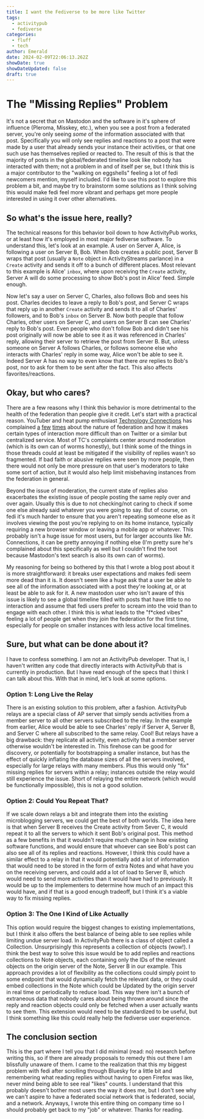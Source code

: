 ```yaml
---
title: I want the Fediverse to be more like Twitter
tags:
  - activitypub
  - fediverse
categories:
  - fluff
  - tech
author: Emerald
date: 2024-02-09T22:06:13.262Z
showDate: true
showDateUpdated: false
draft: true
---
```


# The "Missing Replies" Problem

It's not a secret that on Mastodon and the software in it's sphere of influence (Pleroma, Misskey, etc.), when you see a post from a federated server, you're only seeing *some* of the information associated with that post. Specifically you will only see replies and reactions to a post that were made by a user that already sends your instance their activities, or that one such use has themselves replied or reacted to. The result of this is that the majority of posts in the global/federated timeline look like nobody has interacted with them; not a problem in and of itself per se, but I think this is a major contributor to the "walking on eggshells" feeling a lot of fedi newcomers mention, myself included. I'd like to use this post to explore this problem a bit, and maybe try to brainstorm some solutions as I think solving this would make fedi feel more vibrant and perhaps get more people interested in using it over other alternatives.

## So what's the issue here, really?

The technical reasons for this behavior boil down to how ActivityPub works, or at least how it's employed in most major fediverse software. To understand this, let's look at an example. A user on Server A, Alice, is following a user on Server B, Bob. When Bob creates a public post, Server B wraps that post (usually a `Note` object in ActivityStreams parlance) in a `Create` activity and sends it off to a bunch of different places. Most relevant to this example is Alice' `inbox`,  where upon receiving the `Create` activity, Server A will do some processing to show Bob's post in Alice' feed. Simple enough.

Now let's say a user on Server C, Charles, also follows Bob and sees his post. Charles decides to leave a reply to Bob's post, and Server C wraps that reply up in another `Create` activity and sends it to all of Charles' followers, and to Bob's `inbox` on Server B. Now both people that follow Charles, other users on Server C, and users on Server B can see Charles' reply to Bob's post. Even people who don't follow Bob and didn't see his post originally will now be able to see it as it was referenced in Charles' reply, allowing their server to retrieve the post from Server B. But, unless someone on Server A follows Charles, or follows someone else who interacts with Charles' reply in some way, Alice won't be able to see it. Indeed Server A has no way to even know that there *are* replies to Bob's post, nor to ask for them to be sent after the fact. This also affects favorites/reactions.

## Okay, but who cares?

There are a few reasons why I think this behavior is more detrimental to the health of the federation than people give it credit. Let's start with a practical reason. YouTuber and heat pump enthusiast [Technology Connections](https://www.youtube.com/@TechnologyConnections) has complained [a](https://mas.to/@TechConnectify/111324366704315475) [few](https://mas.to/@TechConnectify/111513880618627615) [times](https://mas.to/@TechConnectify/111545406365140129) about the nature of federation and how it makes certain types of interaction more difficult than on Twitter or a similar but centralized service. Most of TC's complaints center around moderation (which is its own can of worms honestly), but I think some of the things in those threads could at least be mitigated if the visibility of replies wasn't so fragmented. If bad faith or abusive replies were seen by more people, then there would not only be more pressure on that user's moderators to take some sort of action, but it would also help limit misbehaving instances from the federation in general. 

Beyond the issue of moderation, the current state of replies also exacerbates the existing issue of people posting the same reply over and over again. Usually this is due to not checking/not caring to check if some one else already said whatever you were going to say. But of course, on fedi it's much harder to ensure that you aren't repeating someone else as it involves viewing the post you're replying to on its home instance, typically requiring a new browser window or leaving a mobile app or whatever. This probably isn't a huge issue for most users, but for larger accounts like Mr. Connections, it can be pretty annoying if nothing else (I'm pretty sure he's complained about this specifically as well but I couldn't find the toot because Mastodon's text search is also its own can of worms).

My reasoning for being so bothered by this that I wrote a blog post about it is more straightforward: it breaks user expectations and makes fedi seem more dead than it is. It doesn't seem like a huge ask that a user be able to see all of the information associated with a post they're looking at, or at least be able to ask for it. A new mastodon user who isn't aware of this issue is likely to see a global timeline filled with posts that have little to no interaction and assume that fedi users prefer to scream into the void than to engage with each other. I think this is what leads to the "f\*cked vibes" feeling a lot of people get when they join the federation for the first time, especially for people on smaller instances with less active local timelines.

## Sure, but what can be done about it?

I have to confess something. I am not an ActivityPub developer. That is, I haven't written any code that directly interacts with ActivityPub that is currently in production. But I have read enough of the specs that I think I can talk about this. With that in mind, let's look at some options.

### Option 1: Long Live the Relay

There is an existing solution to this problem, after a fashion. ActivityPub relays are a special class of AP server that simply sends activities from a member server to all other servers subscribed to the relay. In the example from earlier, Alice would be able to see Charles' reply if Server A, Server B, and Server C where all subscribed to the same relay. Cool! But relays have a big drawback: they replicate all activity, even activity that a member server otherwise wouldn't be interested in. This firehose can be good for discovery, or potentially for bootstrapping a smaller instance, but has the effect of quickly inflating the database sizes of all the servers involved, especially for large relays with many members. Plus this would only "fix" missing replies for servers within a relay; instances outside the relay would still experience the issue. Short of relaying the entire network (which would be functionally impossible), this is not a good solution.

### Option 2: Could You Repeat That?

If we scale down relays a bit and integrate them into the existing microblogging servers, we could get the best of both worlds. The idea here is that when Server B receives the Create activity from Sever C, it would repeat it to all the servers to which it sent Bob's original post. This method as a few benefits in that it wouldn't require much change in how existing software functions, and would ensure that whoever can see Bob's post can also see all of its replies and reactions. However, I think this could have a similar effect to a relay in that it would potentially add a lot of information that would need to be stored in the form of extra Notes and what have you on the receiving servers, and could add a lot of load to Server B, which would need to send more activities than it would have had to previously. It would be up to the implementers to determine how much of an impact this would have, and if that is a good enough tradeoff, but I think it's a viable way to fix missing replies.

### Option 3: The One I Kind of Like Actually

This option would require the biggest changes to existing implementations, but I think it also offers the best balance of being able to see replies while limiting undue server load. In ActivityPub there is a class of object called a Collection. Unsurprisingly this represents a collection of objects (wow!). I think the best way to solve this issue would be to add replies and reactions collections to Note objects, each containing only the IDs of the relevant objects on the origin server of the Note, Server B in our example. This approach provides a lot of flexibility as the collections could simply point to some endpoint that would dynamically fetch the relevant data, or they could embed collections in the Note which could be Updated by the origin server in real time or periodically to reduce load. This way there isn't a bunch of extraneous data that nobody cares about being thrown around since the reply and reaction objects could only be fetched when a user actually wants to see them. This extension would need to be standardized to be useful, but I think something like this could really help the fediverse user experience.

## The conclusion section

This is the part where I tell you that I did minimal (read: no) research before writing this, so if there are already proposals to remedy this out there I am blissfully unaware of them. I came to the realization that this my biggest problem with fedi after scrolling through Bluesky for a little bit and remembering what reading replies without having to open Firefox was like, never mind being able to see real "likes" counts. I understand that this probably doesn't bother most users the way it does me, but I don't see why we can't aspire to have a federated social network that is federated, social, and a network. Anyways, I wrote this entire thing on company time so I should probably get back to my "job" or whatever. Thanks for reading.
